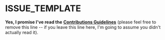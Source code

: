 # ISSUE\_TEMPLATE

**Yes, I promise I've read the** [**Contributions Guidelines**](https://github.com/getify/Functional-Light-JS/blob/master/CONTRIBUTING.md) \(please feel free to remove this line -- if you leave this line here, I'm going to assume you didn't actually read it\).

